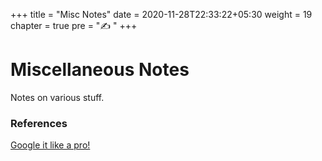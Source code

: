 +++
title = "Misc Notes"
date =  2020-11-28T22:33:22+05:30
weight = 19
chapter = true
pre = "✍️ "
+++

# Miscellaneous Notes
Notes on various stuff.

### References
[Google it like a pro!](/notes/google)
